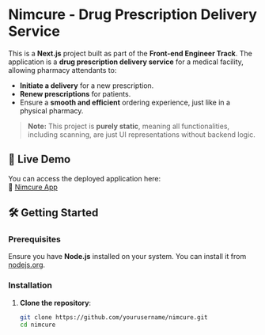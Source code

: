 # Nimcure - Drug Prescription Delivery Service

This is a **Next.js** project built as part of the **Front-end Engineer Track**. The application is a **drug prescription delivery service** for a medical facility, allowing pharmacy attendants to:

- **Initiate a delivery** for a new prescription.
- **Renew prescriptions** for patients.
- Ensure a **smooth and efficient** ordering experience, just like in a physical pharmacy.

> **Note:** This project is **purely static**, meaning all functionalities, including scanning, are just UI representations without backend logic.

## 🚀 Live Demo

You can access the deployed application here:  
🔗 [Nimcure App](https://mosesfuraha-nimcure-app.vercel.app/auth/login)

## 🛠️ Getting Started

### Prerequisites

Ensure you have **Node.js** installed on your system. You can install it from [nodejs.org](https://nodejs.org/).

### Installation

1. **Clone the repository**:

   ```bash
   git clone https://github.com/yourusername/nimcure.git
   cd nimcure
